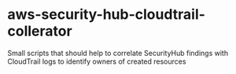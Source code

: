 # aws-security-hub-cloudtrail-collerator
Small scripts that should help to correlate SecurityHub findings with CloudTrail logs to identify owners of created resources
